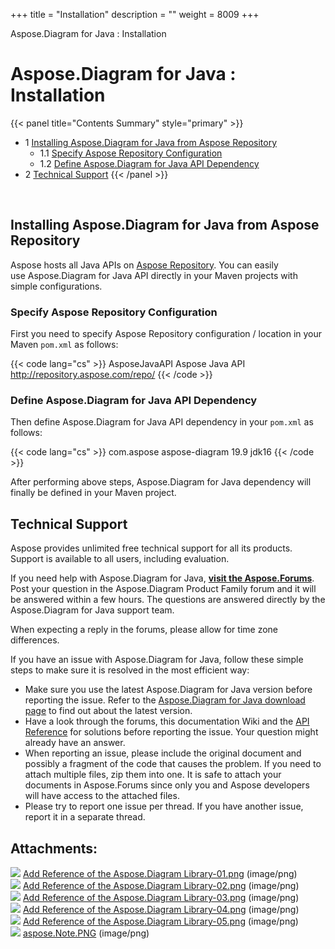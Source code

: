 +++
title = "Installation" 
description = "" 
weight = 8009 
+++

Aspose.Diagram for Java : Installation  

# Aspose.Diagram for Java : Installation


{{< panel title="Contents Summary" style="primary" >}}
*   1 [Installing Aspose.Diagram for Java from Aspose Repository](#Installation-InstallingAspose.DiagramforJavafromAsposeRepository)
    *   1.1 [Specify Aspose Repository Configuration](#Installation-SpecifyAsposeRepositoryConfiguration)
    *   1.2 [Define Aspose.Diagram for Java API Dependency](#Installation-DefineAspose.DiagramforJavaAPIDependency)
*   2 [Technical Support](#Installation-TechnicalSupport)
{{< /panel >}}
 

 

## Installing Aspose.Diagram for Java from Aspose Repository

Aspose hosts all Java APIs on [Aspose Repository](https://repository.aspose.com/webapp/#/artifacts/browse/tree/General/repo/com/aspose/aspose-diagram). You can easily use Aspose.Diagram for Java API directly in your Maven projects with simple configurations.

### Specify Aspose Repository Configuration

First you need to specify Aspose Repository configuration / location in your Maven `pom.xml` as follows:

{{< code lang="cs" >}}
<repositories>
    <repository>
        <id>AsposeJavaAPI</id>
        <name>Aspose Java API</name>
        <url>http://repository.aspose.com/repo/</url>
    </repository>
</repositories>
{{< /code >}}

### Define Aspose.Diagram for Java API Dependency

Then define Aspose.Diagram for Java API dependency in your `pom.xml` as follows:

{{< code lang="cs" >}}
<dependencies>
    <dependency>
        <groupId>com.aspose</groupId>
        <artifactId>aspose-diagram</artifactId>
        <version>19.9</version>
        <classifier>jdk16</classifier>
    </dependency>
</dependencies>
{{< /code >}}

After performing above steps, Aspose.Diagram for Java dependency will finally be defined in your Maven project.

## Technical Support

Aspose provides unlimited free technical support for all its products. Support is available to all users, including evaluation.

If you need help with Aspose.Diagram for Java, **[visit the Aspose.Forums](https://forum.aspose.com/)**. Post your question in the Aspose.Diagram Product Family forum and it will be answered within a few hours. The questions are answered directly by the Aspose.Diagram for Java support team.

When expecting a reply in the forums, please allow for time zone differences.

If you have an issue with Aspose.Diagram for Java, follow these simple steps to make sure it is resolved in the most efficient way:

*   Make sure you use the latest Aspose.Diagram for Java version before reporting the issue. Refer to the [Aspose.Diagram for Java download page](https://repository.aspose.com/repo/com/aspose/aspose-diagram/) to find out about the latest version.
*   Have a look through the forums, this documentation Wiki and the [API Reference](https://apireference.aspose.com/java/diagram) for solutions before reporting the issue. Your question might already have an answer.
*   When reporting an issue, please include the original document and possibly a fragment of the code that causes the problem. If you need to attach multiple files, zip them into one. It is safe to attach your documents in Aspose.Forums since only you and Aspose developers will have access to the attached files.
*   Please try to report one issue per thread. If you have another issue, report it in a separate thread.
    

## Attachments:

![](https://docs2.aspose.com/diagram/java/images/icons/bullet_blue.gif) [Add Reference of the Aspose.Diagram Library-01.png](https://docs2.aspose.com/diagram/java/attachments/18612242/18809108.png) (image/png)  
![](https://docs2.aspose.com/diagram/java/images/icons/bullet_blue.gif) [Add Reference of the Aspose.Diagram Library-02.png](https://docs2.aspose.com/diagram/java/attachments/18612242/18809107.png) (image/png)  
![](https://docs2.aspose.com/diagram/java/images/icons/bullet_blue.gif) [Add Reference of the Aspose.Diagram Library-03.png](https://docs2.aspose.com/diagram/java/attachments/18612242/18809106.png) (image/png)  
![](https://docs2.aspose.com/diagram/java/images/icons/bullet_blue.gif) [Add Reference of the Aspose.Diagram Library-04.png](https://docs2.aspose.com/diagram/java/attachments/18612242/18809105.png) (image/png)  
![](https://docs2.aspose.com/diagram/java/images/icons/bullet_blue.gif) [Add Reference of the Aspose.Diagram Library-05.png](https://docs2.aspose.com/diagram/java/attachments/18612242/18809110.png) (image/png)  
![](https://docs2.aspose.com/diagram/java/images/icons/bullet_blue.gif) [aspose.Note.PNG](https://docs2.aspose.com/diagram/java/attachments/18612242/18809109.png) (image/png)  


